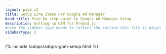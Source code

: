 ```yaml
---
layout: page_v2
title: Setup Line items For Google Ad Manager
head_title: Step by step guide to Google Ad Manager Setup
description: Setting up GAM for Prebid.js
#note the sidebar type needs to reflect the section this file is displayed in. See _data/sidenav.yml for the side nav categories.
sidebarType: 3
---
```

{% include /adops/adops-gam-setup.html %}
